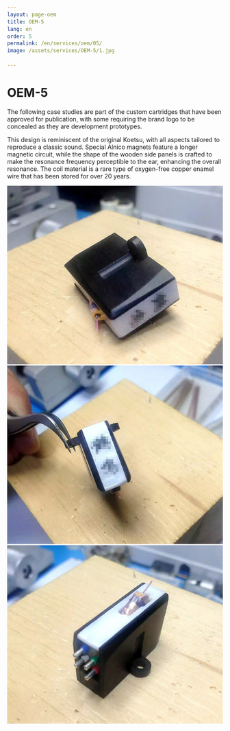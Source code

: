 ```yaml
---
layout: page-oem
title: OEM-5
lang: en
order: 5
permalink: /en/services/oem/05/
image: /assets/services/OEM-5/1.jpg

---
```



# OEM-5

The following case studies are part of the custom cartridges that have been approved for publication, with some requiring the brand logo to be concealed as they are development prototypes.

This design is reminiscent of the original Koetsu, with all aspects tailored to reproduce a classic sound. Special Alnico magnets feature a longer magnetic circuit, while the shape of the wooden side panels is crafted to make the resonance frequency perceptible to the ear, enhancing the overall resonance. The coil material is a rare type of oxygen-free copper enamel wire that has been stored for over 20 years.

![1](/assets/services/OEM-5/1.jpg)
![2](/assets/services/OEM-5/2.jpg)
![3](/assets/services/OEM-5/3.jpg)